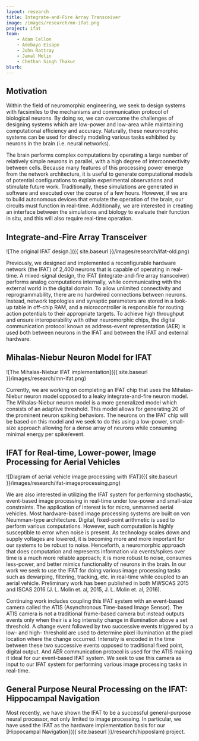 ```yaml
---
layout: research
title: Integrate-and-Fire Array Transceiver
image: /images/research/mn-ifat.png
project: ifat
team:
    - Adam Cellon
    - Adebayo Eisape
    - John Rattray
    - Jamal Molin
    - Chethan Singh Thakur
blurb:
---
```


## Motivation

Within the field of neuromorphic engineering, we seek to design systems with facsimiles to the mechanisms and communication protocol of biological neurons. By doing so, we can overcome the challenges of designing systems which are low-power and low-area while maintaining computational efficiency and accuracy. Naturally, these neuromorphic systems can be used for directly modeling various tasks exhibited by neurons in the brain (i.e. neural networks).


The brain performs complex computations by operating a large number of relatively simple neurons in parallel, with a high degree of interconnectivity between cells. Because many features of this processing power emerge from the network architecture, it is useful to generate computational models of potential configurations to explain experimental observations and stimulate future work. Traditionally, these simulations are generated in software and executed over the course of a few hours. However, if we are to build autonomous devices that emulate the operation of the brain, our circuits must function in real-time. Additionally, we are interested in creating an interface between the simulations and biology to evaluate their function in situ, and this will also require real-time operation.

## Integrate-and-Fire Array Transceiver

![The original IFAT design.]({{ site.baseurl }}/images/research/ifat-old.png)

Previously, we designed and implemented a reconfigurable hardware network (the IFAT) of 2,400 neurons that is capable of operating in real-time. A mixed-signal design, the IFAT (integrate-and-fire array transceiver) performs analog computations internally, while communicating with the external world in the digital domain. To allow unlimited connectivity and reprogrammability, there are no hardwired connections between neurons. Instead, network topologies and synaptic parameters are stored in a look-up table in off-chip RAM, and a microcontroller is responsible for routing action potentials to their appropriate targets. To achieve high throughput and ensure interoperability with other neuromorphic chips, the digital communication protocol known as address-event representation (AER) is used both between neurons in the IFAT and between the IFAT and external hardware.

## Mihalas-Niebur Neuron Model for IFAT

![The Mihalas-Niebur IFAT implementation]({{ site.baseurl }}/images/research/mn-ifat.png)

Currently, we are working on completing an IFAT chip that uses the Mihalas-Niebur neuron model opposed to a leaky integrate-and-fire  neuron model.  The Mihalas-Niebur neuron model is a more generalized model which consists of an adaptive threshold.  This model allows for generating 20 of the prominent neuron spiking behaviors.  The neurons on the IFAT chip will be based on this model and we seek to do this using a low-power, small-size approach allowing for a dense array of neurons while consuming minimal energy per spike/event.

## IFAT for Real-time, Lower-power, Image Processing for Aerial Vehicles

![Diagram of aerial vehicle image processing with IFAT]({{ site.baseurl }}/images/research/ifat-imageprocessing.png)

We are also interested in utilizing the IFAT system for performing stochastic, event-based image processing in real-time under low-power and small-size constraints.  The application of interest is for micro, unmanned aerial vehicles.  Most hardware-based image processing systems are built on von Neumman-type architecture.  Digital, fixed-point arithmetic is used to perform various computations.  However, such computation is highly susceptible to error when noise is present.  As technology scales down and supply voltages are lowered, it is becoming more and more important for our systems to be robust to noise.  Henceforth, a neuromorphic approach that does computation and represents information via events/spikes over time is a much more reliable approach; it is more robust to noise, consumes less-power, and better mimics functionality of neurons in the brain.  In our work we seek to use the IFAT for doing various image processing tasks such as dewarping, filtering, tracking, etc. in real-time while coupled to an aerial vehicle.  Preliminary work has been published in both MWSCAS 2015 and ISCAS 2016 (J. L. Molin et. al, 2015, J. L. Molin et. al, 2016).

Continuing work includes coupling this IFAT system with an event-based camera called the ATIS (Asynchronous Time-based Image Sensor).  The ATIS camera is not a traditional frame-based camera but instead outputs events only when their is a log intensity change in illumination above a set threshold.  A change event followed by two successive events triggered by a low- and high- threshold are used to determine pixel illumination at the pixel location where the change occurred.  Intensity is encoded in the time between these two successive events opposed to traditional fixed point, digital output.  And AER communication protocol is used for the ATIS making it ideal for our event-based IFAT system.  We seek to use this camera as input to our IFAT system for performing various image processing tasks in real-time.

## General Purpose Neural Processing on the IFAT: Hippocampal Navigation

Most recently, we have shown the IFAT to be a successful general-purpose neural processor, not only limited to image processing. In particular, we have used the IFAT as the hardware implementation basis for our [Hippocampal Navigation]({{ site.baseurl }}/research/hipposlam) project.

